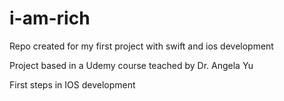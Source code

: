# i-am-rich
Repo created for my first project with swift and ios development

Project based in a Udemy course teached by Dr. Angela Yu

First steps in IOS development
